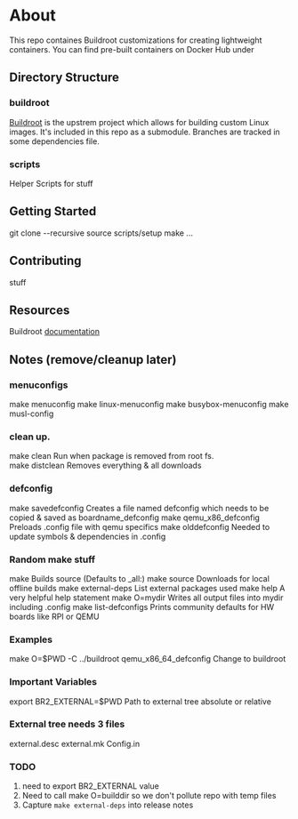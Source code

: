 # About
This repo containes Buildroot customizations for creating lightweight containers.  You can find pre-built containers on Docker Hub under 


## Directory Structure

### buildroot

[Buildroot](https://buildroot.org) is the upstrem project which allows for building custom Linux images.  It's included in this repo as a submodule.  Branches are tracked in some dependencies file.

### scripts

Helper Scripts for stuff 


## Getting Started

git clone --recursive 
source scripts/setup
make ...


## Contributing

stuff 

## Resources 

Buildroot [documentation](http://nightly.buildroot.org/manual.html)

## Notes (remove/cleanup later)

### menuconfigs
make menuconfig
make linux-menuconfig
make busybox-menuconfig
make musl-config

### clean up.  
make clean          Run when package is removed from root fs.  
make distclean      Removes everything & all downloads

### defconfig
make savedefconfig      Creates a file named defconfig which needs to be copied & saved as boardname_defconfig
make qemu_x86_defconfig Preloads .config file with qemu specifics
make olddefconfig       Needed to update symbols & dependencies in .config

### Random make stuff
make                    Builds source (Defaults to _all:)
make source             Downloads for local offline builds
make external-deps      List external packages used
make help               A very helpful help statement
make O=mydir            Writes all output files into mydir including .config
make list-defconfigs    Prints community defaults for HW boards like RPI or QEMU

### Examples
make O=$PWD -C ../buildroot qemu_x86_64_defconfig      Change to buildroot

### Important Variables
export BR2_EXTERNAL=$PWD    Path to external tree absolute or relative

### External tree needs 3 files
external.desc
external.mk
Config.in

### TODO
1) need to export BR2_EXTERNAL value
2) Need to call make O=builddir so we don't pollute repo with temp files
3) Capture `make external-deps` into release notes

